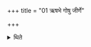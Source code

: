 +++
title = "01 ऋषभे गोषु जीर्णे"

+++

<details><summary>थिते</summary>

ऋषभे गोषु जीर्णे यूनः कर्णमाजपेत्पिशङ्गरूपस्तन्नस्तुरीपमित्येताभ्याम् १
</details>
